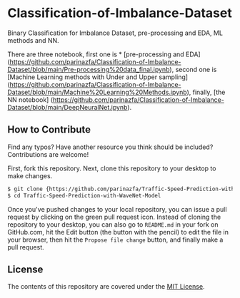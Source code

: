 # Classification-of-Imbalance-Dataset
Binary Classification for Imbalance Dataset,  pre-processing and EDA, ML methods and NN.

There are three notebook, first one is * [pre-processing and EDA] (https://github.com/parinazfa/Classification-of-Imbalance-Dataset/blob/main/Pre-processing%20data_final.ipynb), second one is [Machine Learning methods with Under and Upper sampling] (https://github.com/parinazfa/Classification-of-Imbalance-Dataset/blob/main/Machine%20Learning%20Methods.ipynb), finally, [the NN notebook] (https://github.com/parinazfa/Classification-of-Imbalance-Dataset/blob/main/DeepNeuralNet.ipynb). 


## How to Contribute

Find any typos? Have another resource you think should be included? Contributions are welcome!

First, fork this repository.
Next, clone this repository to your desktop to make changes.

```sh
$ git clone {https://github.com/parinazfa/Traffic-Speed-Prediction-with-WaveNet-Model.git}
$ cd Traffic-Speed-Prediction-with-WaveNet-Model
```

Once you've pushed changes to your local repository, you can issue a pull request by clicking on the green pull request icon.
Instead of cloning the repository to your desktop, you can also go to `README.md` in your fork on GitHub.com, hit the Edit button (the button with the pencil) to edit the file in your browser, then hit the `Propose file change` button, and finally make a pull request. 

## License

The contents of this repository are covered under the [MIT License](LICENSE).
